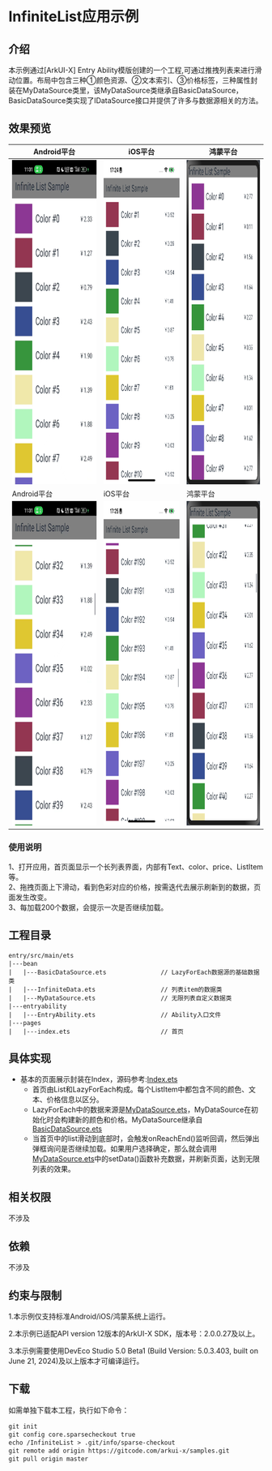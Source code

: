 # InfiniteList应用示例
## 介绍
本示例通过[ArkUI-X] Entry Ability模版创建的一个工程,可通过推拽列表来进行滑动位置。布局中包含三种①颜色资源、②文本索引、③价格标签，三种属性封装在MyDataSource类里，该MyDataSource类继承自BasicDataSource，BasicDataSource类实现了IDataSource接口并提供了许多与数据源相关的方法。
## 效果预览
| Android平台                                                               | iOS平台                                                    | 鸿蒙平台                                                               |
|-------------------------------------------------------------------------|----------------------------------------------------------|--------------------------------------------------------------------|
| <img src=screenshots/apk_1.png width=300 height=640 />                  | <img src=screenshots/ios_1.png width=300 height=640 />   | <img src=screenshots/oh_1.png width=300 height=640 />              |
| Android平台                                                               | iOS平台                                                    | 鸿蒙平台                                                               |
| <img src=screenshots/apk_2.png width=300 height=640 />                  | <img src=screenshots/ios_2.png width=300 height=640 />   | <img src=screenshots/oh_2.png width=300 height=640 />              |

### 使用说明

1、打开应用，首页面显示一个长列表界面，内部有Text、color、price、ListItem等。<br>
2、拖拽页面上下滑动，看到色彩对应的价格，按需迭代去展示刷新到的数据，页面发生改变。<br>
3、每加载200个数据，会提示一次是否继续加载。<br>
## 工程目录
```
entry/src/main/ets
|---bean
|   |---BasicDataSource.ets               // LazyForEach数据源的基础数据类
|   |---InfiniteData.ets                  // 列表item的数据类
|   |---MyDataSource.ets                  // 无限列表自定义数据类
|---entryability
|   |---EntryAbility.ets                  // Ability入口文件
|---pages
|   |---index.ets                         // 首页
```
## 具体实现

* 基本的页面展示封装在Index，源码参考:[Index.ets](entry/src/main/ets/pages/Index.ets)
    * 首页由List和LazyForEach构成。每个ListItem中都包含不同的颜色、文本、价格信息以区分。
    * LazyForEach中的数据来源是[MyDataSource.ets](entry/src/main/ets/bean/MyDataSource.ets)，MyDataSource在初始化时会构建新的颜色和价格。MyDataSource继承自[BasicDataSource.ets](entry/src/main/ets/bean/BasicDataSource.ets)
    * 当首页中的list滑动到底部时，会触发onReachEnd()监听回调，然后弹出弹框询问是否继续加载。如果用户选择确定，那么就会调用[MyDataSource.ets](entry/src/main/ets/bean/MyDataSource.ets)中的setData()函数补充数据，并刷新页面，达到无限列表的效果。

## 相关权限

不涉及

## 依赖

不涉及

## 约束与限制

1.本示例仅支持标准Android/iOS/鸿蒙系统上运行。

2.本示例已适配API version 12版本的ArkUI-X SDK，版本号：2.0.0.27及以上。

3.本示例需要使用DevEco Studio 5.0 Beta1 (Build Version: 5.0.3.403, built on June 21, 2024)及以上版本才可编译运行。

## 下载

如需单独下载本工程，执行如下命令：
```
git init
git config core.sparsecheckout true
echo /InfiniteList > .git/info/sparse-checkout
git remote add origin https://gitcode.com/arkui-x/samples.git
git pull origin master
```